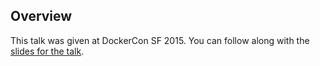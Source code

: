 <!--
{
"name" : "using-docker-to-keep-houses-warm",
"version" : "0.1",
"title" : "Using Docker to Keep Houses Warm: Highly Distributed Micro-Datacenters",
"description" : "Learn about the latest developments in the Docker world.",
"freshnessDate" : 2015-06-24,
"homepage" : "http://www.slideshare.net/Docker/dockercon-sf-2015-heat-your-home-with-docker?qid=f1bdd951-e710-4724-ae9c-9f1406f0be7e&v=qf1&b=&from_search=1",
"canonicalSource" : "http://www.slideshare.net/Docker/dockercon-sf-2015-heat-your-home-with-docker?qid=f1bdd951-e710-4724-ae9c-9f1406f0be7e&v=qf1&b=&from_search=1",
"license" : "All Rights Reserved"
}
-->

<!-- @section -->

## Overview

This talk was given at DockerCon SF 2015. You can follow along with the [slides for the talk](http://www.slideshare.net/Docker/dockercon-sf-2015-heat-your-home-with-docker?qid=f1bdd951-e710-4724-ae9c-9f1406f0be7e&v=qf1&b=&from_search=1).

<!-- @asset, "contentType": "outlearn/video", "provider": "youtube", "url": "https://www.youtube.com/embed/95VDp1o_4dI" -->
